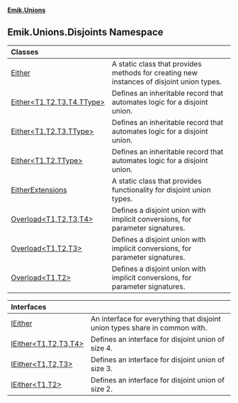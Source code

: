 #### [Emik.Unions](index.md 'index')

## Emik.Unions.Disjoints Namespace

| Classes | |
| :--- | :--- |
| [Either](Either.md 'Emik.Unions.Disjoints.Either') | A static class that provides methods for creating new instances of disjoint union types. |
| [Either&lt;T1,T2,T3,T4,TType&gt;](Either_T1,T2,T3,T4,TType_.md 'Emik.Unions.Disjoints.Either<T1,T2,T3,T4,TType>') | Defines an inheritable record that automates logic for a disjoint union. |
| [Either&lt;T1,T2,T3,TType&gt;](Either_T1,T2,T3,TType_.md 'Emik.Unions.Disjoints.Either<T1,T2,T3,TType>') | Defines an inheritable record that automates logic for a disjoint union. |
| [Either&lt;T1,T2,TType&gt;](Either_T1,T2,TType_.md 'Emik.Unions.Disjoints.Either<T1,T2,TType>') | Defines an inheritable record that automates logic for a disjoint union. |
| [EitherExtensions](EitherExtensions.md 'Emik.Unions.Disjoints.EitherExtensions') | A static class that provides functionality for disjoint union types. |
| [Overload&lt;T1,T2,T3,T4&gt;](Overload_T1,T2,T3,T4_.md 'Emik.Unions.Disjoints.Overload<T1,T2,T3,T4>') | Defines a disjoint union with implicit conversions, for parameter signatures. |
| [Overload&lt;T1,T2,T3&gt;](Overload_T1,T2,T3_.md 'Emik.Unions.Disjoints.Overload<T1,T2,T3>') | Defines a disjoint union with implicit conversions, for parameter signatures. |
| [Overload&lt;T1,T2&gt;](Overload_T1,T2_.md 'Emik.Unions.Disjoints.Overload<T1,T2>') | Defines a disjoint union with implicit conversions, for parameter signatures. |

| Interfaces | |
| :--- | :--- |
| [IEither](IEither.md 'Emik.Unions.Disjoints.IEither') | An interface for everything that disjoint union types share in common with. |
| [IEither&lt;T1,T2,T3,T4&gt;](IEither_T1,T2,T3,T4_.md 'Emik.Unions.Disjoints.IEither<T1,T2,T3,T4>') | Defines an interface for disjoint union of size 4. |
| [IEither&lt;T1,T2,T3&gt;](IEither_T1,T2,T3_.md 'Emik.Unions.Disjoints.IEither<T1,T2,T3>') | Defines an interface for disjoint union of size 3. |
| [IEither&lt;T1,T2&gt;](IEither_T1,T2_.md 'Emik.Unions.Disjoints.IEither<T1,T2>') | Defines an interface for disjoint union of size 2. |
